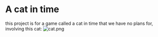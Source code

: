 # A cat in time
this project is for a game called a cat in time that we have no plans for, involving this cat:
<img src="/cccccccccccccccccccc/Cat-Time/blob/master/Assets/Images/cat.png?raw=true" alt="cat.png">
